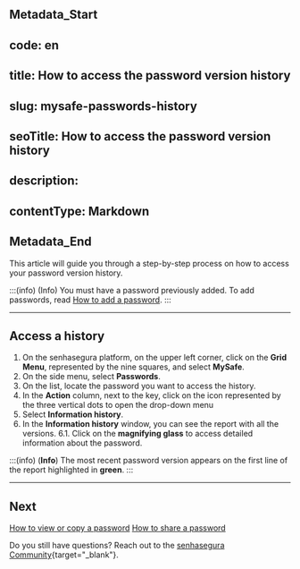## Metadata_Start 
## code: en
## title: How to access the password version history 
## slug: mysafe-passwords-history 
## seoTitle: How to access the password version history 
## description:  
## contentType: Markdown 
## Metadata_End
This article will guide you through a step-by-step process on how to access your password version history.

:::(info) (Info)
You must have a password previously added. To add passwords, read [How to add a password](/v3-32/docs/mysafe-passwords-add).
:::

***

## Access a history

1. On the senhasegura platform, on the upper left corner, click on the **Grid Menu**, represented by the nine squares, and select **MySafe**.
2. On the side menu, select **Passwords**. 
3. On the list, locate the password you want to access the history.
4. In the **Action** column, next to the key, click on the icon represented by the three vertical dots to open the drop-down menu
5. Select **Information history**.
6. In the **Information history** window, you can see the report with all the versions.
    6.1. Click on the **magnifying glass** to access detailed information about the password.

:::(info) (**Info**)
The most recent password version appears on the first line of the report highlighted in **green**.
:::

***

## Next
[How to view or copy a password](/v3-32/docs/mysafe-passwords-view-copy)
[How to share a password](/v3-32/docs/mysafe-passwords-share)

Do you still have questions? Reach out to the [senhasegura Community](https://community.senhasegura.io/){target="_blank"}.